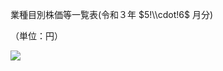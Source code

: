 業種目別株価等一覧表(令和３年 $5!\\cdot!6$ 月分)

（単位：円）

![](https://www.nta.go.jp/tmp/303baec2-8646-4b6c-8203-090732a46890/images/0b33c0913887ffe84681bfc5bacc92195da86ee382b6d6c5e2270d295261bc3e.jpg)